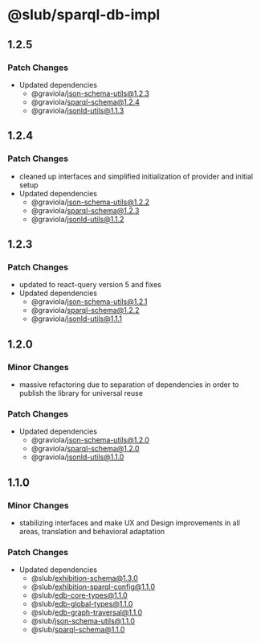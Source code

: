 # @slub/sparql-db-impl

## 1.2.5

### Patch Changes

- Updated dependencies
  - @graviola/json-schema-utils@1.2.3
  - @graviola/sparql-schema@1.2.4
  - @graviola/jsonld-utils@1.1.3

## 1.2.4

### Patch Changes

- cleaned up interfaces and simplified initialization of provider and initial setup
- Updated dependencies
  - @graviola/json-schema-utils@1.2.2
  - @graviola/sparql-schema@1.2.3
  - @graviola/jsonld-utils@1.1.2

## 1.2.3

### Patch Changes

- updated to react-query version 5 and fixes
- Updated dependencies
  - @graviola/json-schema-utils@1.2.1
  - @graviola/sparql-schema@1.2.2
  - @graviola/jsonld-utils@1.1.1

## 1.2.0

### Minor Changes

- massive refactoring due to separation of dependencies in order to publish the library for universal reuse

### Patch Changes

- Updated dependencies
  - @graviola/json-schema-utils@1.2.0
  - @graviola/sparql-schema@1.2.0
  - @graviola/jsonld-utils@1.1.0

## 1.1.0

### Minor Changes

- stabilizing interfaces and make UX and Design improvements in all areas, translation and behavioral adaptation

### Patch Changes

- Updated dependencies
  - @slub/exhibition-schema@1.3.0
  - @slub/exhibition-sparql-config@1.1.0
  - @slub/edb-core-types@1.1.0
  - @slub/edb-global-types@1.1.0
  - @slub/edb-graph-traversal@1.1.0
  - @slub/json-schema-utils@1.1.0
  - @slub/sparql-schema@1.1.0
